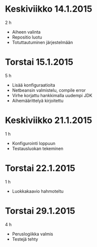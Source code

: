 ﻿# Keskiviikko 14.1.2015

2 h

* Aiheen valinta
* Repositio luotu
* Totuttautuminen järjestelmään

# Torstai 15.1.2015

5 h

* Lisää konfiguraatioita
* Netbeansin valmistelu, compile error
* Virhe korjattu hankkimalla uudempi JDK
* Aihemäärittelyä kirjoitettu

# Keskiviikko 21.1.2015

1 h

* Konfigurointi loppuun
* Testausluokan tekeminen

# Torstai 22.1.2015

1 h

* Luokkakaavio hahmoteltu

# Torstai 29.1.2015

4 h

* Peruslogiikka valmis
* Testejä tehty

